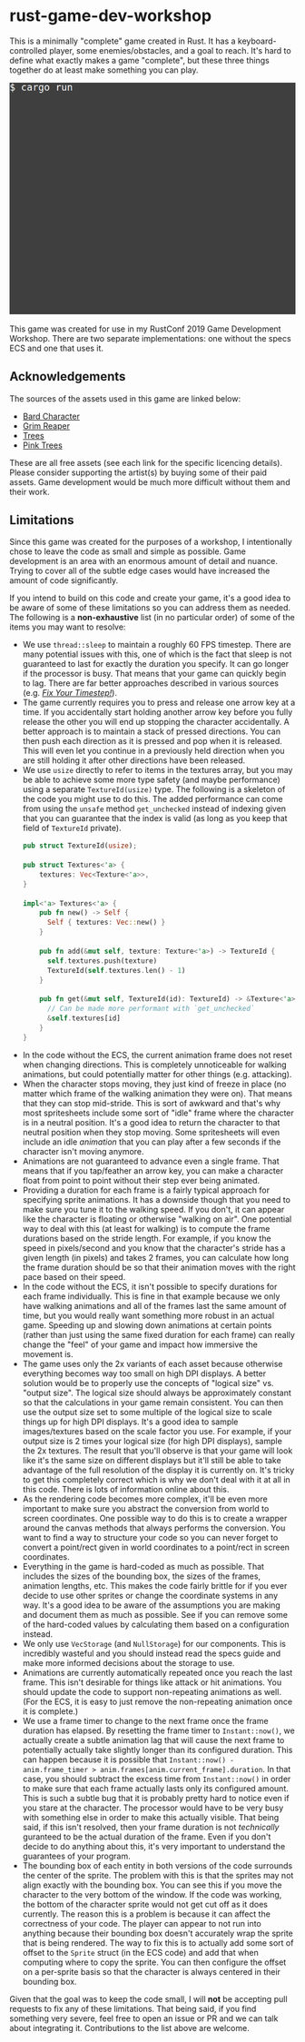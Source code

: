 # rust-game-dev-workshop

This is a minimally "complete" game created in Rust. It has a
keyboard-controlled player, some enemies/obstacles, and a goal to reach. It's
hard to define what exactly makes a game "complete", but these three things
together do at least make something you can play.

![Minimal Rust Game](preview.gif)

This game was created for use in my RustConf 2019 Game Development Workshop.
There are two separate implementations: one without the specs ECS and one that
uses it.

## Acknowledgements

The sources of the assets used in this game are linked below:

* [Bard Character](http://finalbossblues.com/timefantasy/freebies/bard-character-with-animations/)
* [Grim Reaper](http://finalbossblues.com/timefantasy/freebies/grim-reaper-sprites/)
* [Trees](http://finalbossblues.com/timefantasy/freebies/more-trees/)
* [Pink Trees](http://finalbossblues.com/timefantasy/freebies/pink-trees/)

These are all free assets (see each link for the specific licencing details).
Please consider supporting the artist(s) by buying some of their paid assets.
Game development would be much more difficult without them and their work.

## Limitations

Since this game was created for the purposes of a workshop, I intentionally
chose to leave the code as small and simple as possible. Game development is an
area with an enormous amount of detail and nuance. Trying to cover all of the
subtle edge cases would have increased the amount of code significantly.

If you intend to build on this code and create your game, it's a good idea to be
aware of some of these limitations so you can address them as needed. The
following is a **non-exhaustive** list (in no particular order) of some of the
items you may want to resolve:

* We use `thread::sleep` to maintain a roughly 60 FPS timestep. There are many
  potential issues with this, one of which is the fact that sleep is not
  guaranteed to last for exactly the duration you specify. It can go longer if
  the processor is busy. That means that your game can quickly begin to lag.
  There are far better approaches described in various sources (e.g.
  [*Fix Your Timestep!*](http://web.archive.org/web/20190506122532/http://gafferongames.com/post/fix_your_timestep/)).
* The game currently requires you to press and release one arrow key at a time.
  If you accidentally start holding another arrow key before you fully release
  the other you will end up stopping the character accidentally. A better
  approach is to maintain a stack of pressed directions. You can then push each
  direction as it is pressed and pop when it is released. This will even let you
  continue in a previously held direction when you are still holding it after
  other directions have been released.
* We use `usize` directly to refer to items in the textures array, but you may
  be able to achieve some more type safety (and maybe performance) using a
  separate `TextureId(usize)` type. The following is a skeleton of the code you
  might use to do this. The added performance can come from using the `unsafe`
  method `get_unchecked` instead of indexing given that you can guarantee that
  the index is valid (as long as you keep that field of `TextureId` private).
  ```rust
  pub struct TextureId(usize);

  pub struct Textures<'a> {
      textures: Vec<Texture<'a>>,
  }

  impl<'a> Textures<'a> {
      pub fn new() -> Self {
        Self { textures: Vec::new() }
      }

      pub fn add(&mut self, texture: Texture<'a>) -> TextureId {
        self.textures.push(texture)
        TextureId(self.textures.len() - 1)
      }

      pub fn get(&mut self, TextureId(id): TextureId) -> &Texture<'a> {
        // Can be made more performant with `get_unchecked`
        &self.textures[id]
      }
  }
  ```
* In the code without the ECS, the current animation frame does not reset when
  changing directions. This is completely unnoticeable for walking animations,
  but could potentially matter for other things (e.g. attacking).
* When the character stops moving, they just kind of freeze in place (no matter
  which frame of the walking animation they were on). That means that they can
  stop mid-stride. This is sort of awkward and that's why most spritesheets
  include some sort of "idle" frame where the character is in a neutral
  position. It's a good idea to return the character to that neutral position
  when they stop moving. Some spritesheets will even include an idle *animation*
  that you can play after a few seconds if the character isn't moving anymore.
* Animations are not guaranteed to advance even a single frame. That means that
  if you tap/feather an arrow key, you can make a character float from point to
  point without their step ever being animated.
* Providing a duration for each frame is a fairly typical approach for
  specifying sprite animations. It has a downside though that you need to make
  sure you tune it to the walking speed. If you don't, it can appear like the
  character is floating or otherwise "walking on air". One potential way to deal
  with this (at least for walking) is to compute the frame durations based on
  the stride length. For example, if you know the speed in pixels/second and you
  know that the character's stride has a given length (in pixels) and takes 2
  frames, you can calculate how long the frame duration should be so that their
  animation moves with the right pace based on their speed.
* In the code without the ECS, it isn't possible to specify durations for each
  frame individually. This is fine in that example because we only have walking
  animations and all of the frames last the same amount of time, but you would
  really want something more robust in an actual game. Speeding up and slowing
  down animations at certain points (rather than just using the same fixed
  duration for each frame) can really change the "feel" of your game and impact
  how immersive the movement is.
* The game uses only the 2x variants of each asset because otherwise everything
  becomes way too small on high DPI displays. A better solution would be to
  properly use the concepts of "logical size" vs. "output size". The logical
  size should always be approximately constant so that the calculations in your
  game remain consistent. You can then use the output size set to some multiple
  of the logical size to scale things up for high DPI displays. It's a good idea
  to sample images/textures based on the scale factor you use. For example, if
  your output size is 2 times your logical size (for high DPI displays), sample
  the 2x textures. The result that you'll observe is that your game will look
  like it's the same size on different displays but it'll still be able to take
  advantage of the full resolution of the display it is currently on. It's
  tricky to get this completely correct which is why we don't deal with it at
  all in this code. There is lots of information online about this.
* As the rendering code becomes more complex, it'll be even more important to
  make sure you abstract the conversion from world to screen coordinates. One
  possible way to do this is to create a wrapper around the canvas methods that
  always performs the conversion. You want to find a way to structure your code
  so you can never forget to convert a point/rect given in world coordinates to
  a point/rect in screen coordinates.
* Everything in the game is hard-coded as much as possible. That includes the
  sizes of the bounding box, the sizes of the frames, animation lengths, etc.
  This makes the code fairly brittle for if you ever decide to use other
  sprites or change the coordinate systems in any way. It's a good idea to be
  aware of the assumptions you are making and document them as much as possible.
  See if you can remove some of the hard-coded values by calculating them based
  on a configuration instead.
* We only use `VecStorage` (and `NullStorage`) for our components. This is
  incredibly wasteful and you should instead read the specs guide and make more
  informed decisions about the storage to use.
* Animations are currently automatically repeated once you reach the last frame.
  This isn't desirable for things like attack or hit animations. You should
  update the code to support non-repeating animations as well. (For the ECS, it
  is easy to just remove the non-repeating animation once it is complete.)
* We use a frame timer to change to the next frame once the frame duration has
  elapsed. By resetting the frame timer to `Instant::now()`, we actually create
  a subtle animation lag that will cause the next frame to potentially actually
  take slightly longer than its configured duration. This can happen because it
  is possible that `Instant::now() - anim.frame_timer > anim.frames[anim.current_frame].duration`.
  In that case, you should subtract the excess time from `Instant::now()` in
  order to make sure that each frame actually lasts only its configured amount.
  This is such a subtle bug that it is probably pretty hard to notice even if
  you stare at the character. The processor would have to be very busy with
  something else in order to make this actually visible. That being said, if
  this isn't resolved, then your frame duration is not *technically* guranteed
  to be the actual duration of the frame. Even if you don't decide to do
  anything about this, it's very important to understand the guarantees of your
  program.
* The bounding box of each entity in both versions of the code surrounds the
  center of the sprite. The problem with this is that the sprites may not align
  exactly with the bounding box. You can see this if you move the character to
  the very bottom of the window. If the code was working, the bottom of the
  character sprite would not get cut off as it does currently. The reason this
  is a problem is because it can affect the correctness of your code. The player
  can appear to not run into anything because their bounding box doesn't
  accurately wrap the sprite that is being rendered. The way to fix this is to
  actually add some sort of offset to the `Sprite` struct (in the ECS code) and
  add that when computing where to copy the sprite. You can then configure the
  offset on a per-sprite basis so that the character is always centered in their
  bounding box.

Given that the goal was to keep the code small, I will **not** be accepting pull
requests to fix any of these limitations. That being said, if you find something
very severe, feel free to open an issue or PR and we can talk about integrating
it. Contributions to the list above are welcome.
